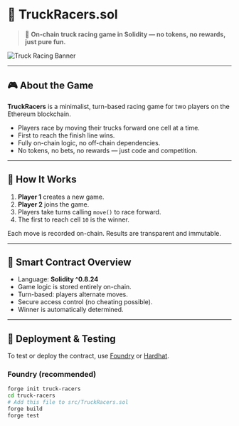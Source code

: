 # 🚚 TruckRacers.sol        
    
> 🏁 **On-chain truck racing game in Solidity — no tokens, no rewards, just pure fun.**    
  
![Truck Racing Banner](https://user-images.githubusercontent.com/your-banner-image.jpg) <!-- можешь заменить или удалить -->     
    
---            
  
## 🎮 About the Game   
    
**TruckRacers** is a minimalist, turn-based racing game for two players on the Ethereum blockchain.  
      
- Players race by moving their trucks forward one cell at a time.    
- First to reach the finish line wins.   
- Fully on-chain logic, no off-chain dependencies.      
- No tokens, no bets, no rewards — just code and competition.   
   
---
     
## 🔧 How It Works
   
1. **Player 1** creates a new game. 
2. **Player 2** joins the game.    
3. Players take turns calling `move()` to race forward. 
4. The first to reach cell `10` is the winner.    
 
Each move is recorded on-chain. Results are transparent and immutable. 

---  

## 🧠 Smart Contract Overview

- Language: **Solidity ^0.8.24**
- Game logic is stored entirely on-chain.
- Turn-based: players alternate moves.  
- Secure access control (no cheating possible).
- Winner is automatically determined.

---

## 🚀 Deployment & Testing

To test or deploy the contract, use [Foundry](https://book.getfoundry.sh/) or [Hardhat](https://hardhat.org/).

### Foundry (recommended)

```bash
forge init truck-racers
cd truck-racers
# Add this file to src/TruckRacers.sol
forge build
forge test
